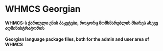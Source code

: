 # WHMCS Georgian

#### WHMCS-ს ქართული ენის პაკეტები, როგორც მომხმარებლის მხარეს ასევე ადმინისტრატორის
#### Georgian language package files, both for the admin and user area of WHMCS
